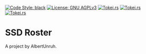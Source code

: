 [![Code Style: black](https://img.shields.io/badge/code%20style-black-000000.svg)](https://github.com/psf/black)
[![License: GNU AGPLv3](https://img.shields.io/badge/license-GNU%20AGPLv3-ff00ff.svg)](https://choosealicense.com/licenses/agpl-3.0/)
[![Tokei.rs](https://tokei.rs/b1/github/AlbertUnruh/SSD-roster?category=code)](https://tokei.rs)
[![Tokei.rs](https://tokei.rs/b1/github/AlbertUnruh/SSD-roster?category=lines)](https://tokei.rs)
[![Tokei.rs](https://tokei.rs/b1/github/AlbertUnruh/SSD-roster?category=files)](https://tokei.rs)



# SSD Roster
A project by AlbertUnruh.


<!--
# What Is This?
%DESCRIPTION%
-->


<!--
# Getting Started
%GETTING STARTED% 
-->
